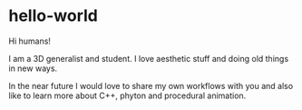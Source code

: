 # hello-world

Hi humans!

I am a 3D generalist and student. I love aesthetic stuff and doing old things in new ways.

In the near future I would love to share my own workflows with you and also 
like to learn more about C++, phyton and procedural animation.
